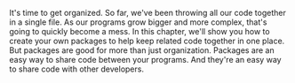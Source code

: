 It's
time
to
get
organized.
So
far,
we've
been
throwing
all
our
code
together
in
a
single
file.
As
our
programs
grow
bigger
and
more
complex,
that's
going
to
quickly
become
a
mess.
In
this
chapter,
we'll
show
you
how
to
create
your
own
packages
to
help
keep
related
code
together
in
one
place.
But
packages
are
good
for
more
than
just
organization.
Packages
are
an
easy
way
to
share
code
between
your
programs.
And
they're
an
easy
way
to
share
code
with
other
developers.